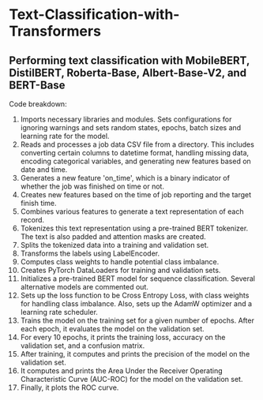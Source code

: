 # Text-Classification-with-Transformers
## Performing text classification with MobileBERT, DistilBERT, Roberta-Base, Albert-Base-V2, and BERT-Base

Code breakdown:

1. Imports necessary libraries and modules. Sets configurations for ignoring warnings and sets random states, epochs, batch sizes and learning rate for the model.
2. Reads and processes a job data CSV file from a directory. This includes converting certain columns to datetime format, handling missing data, encoding categorical variables, and generating new features based on date and time.
3. Generates a new feature 'on_time', which is a binary indicator of whether the job was finished on time or not.
4. Creates new features based on the time of job reporting and the target finish time.
5. Combines various features to generate a text representation of each record.
6. Tokenizes this text representation using a pre-trained BERT tokenizer. The text is also padded and attention masks are created.
7. Splits the tokenized data into a training and validation set.
8. Transforms the labels using LabelEncoder.
9. Computes class weights to handle potential class imbalance.
10. Creates PyTorch DataLoaders for training and validation sets.
11. Initializes a pre-trained BERT model for sequence classification. Several alternative models are commented out.
12. Sets up the loss function to be Cross Entropy Loss, with class weights for handling class imbalance. Also, sets up the AdamW optimizer and a learning rate scheduler.
13. Trains the model on the training set for a given number of epochs. After each epoch, it evaluates the model on the validation set.
14. For every 10 epochs, it prints the training loss, accuracy on the validation set, and a confusion matrix.
15. After training, it computes and prints the precision of the model on the validation set.
16. It computes and prints the Area Under the Receiver Operating Characteristic Curve (AUC-ROC) for the model on the validation set.
17. Finally, it plots the ROC curve.
